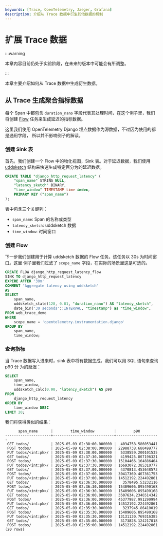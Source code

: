 ```yaml
---
keywords: [Trace, OpenTelemetry, Jaeger, Grafana]
description: 介绍从 Trace 数据中衍生其他数据的机制
---
```


# 扩展 Trace 数据

:::warning

本章内容目前仍处于实验阶段，在未来的版本中可能会有所调整。

:::

本章主要介绍如何从 Trace 数据中生成衍生数据。

## 从 Trace 生成聚合指标数据

每个 Span 中都包含 `duration_nano` 字段代表其处理时间，在这个例子里，我们将创建
[Flow](/user-guide/flow-computation/overview.md) 任务来生成延迟的指标数据。

这里我们使用 OpenTelemetry Django 埋点数据作为源数据，不过因为使用的都是通用字段，
所以并不影响例子的解读。

### 创建 Sink 表

首先，我们创建一个 Flow 中的物化视图，Sink 表。对于延迟数据，我们使用
[uddsketch](https://arxiv.org/abs/2004.08604) 结构来快速生成特定百分为的延迟数据。

```sql
CREATE TABLE "django_http_request_latency" (
    "span_name" STRING NULL,
    "latency_sketch" BINARY,
    "time_window" TIMESTAMP time index,
    PRIMARY KEY ("span_name")
);
```

表中包含三个关键列：

- `span_name`: Span 的名称或类型
- `latency_sketch`: uddsketch 数据
- `time_window`: 时间窗口

### 创建 Flow

下一步我们创建用于计算 uddsketch 数据的 Flow 任务。该任务以 30s 为时间窗口。这里
例子里我们过滤了 `scope_name` 字段，在实际的场景里这是可选的。

```sql
CREATE FLOW django_http_request_latency_flow
SINK TO django_http_request_latency
EXPIRE AFTER '30m'
COMMENT 'Aggregate latency using uddsketch'
AS
SELECT
    span_name,
    uddsketch_state(128, 0.01, "duration_nano") AS "latency_sketch",
    date_bin('30 seconds'::INTERVAL, "timestamp") as "time_window",
FROM web_trace_demo
WHERE
    scope_name = 'opentelemetry.instrumentation.django'
GROUP BY
    span_name,
    time_window;
```

### 查询指标

当 Trace 数据写入进来时，sink 表中将有数据生成。我们可以用 SQL 语句来查询 p90 分
为的延迟：

```sql
SELECT
    span_name,
    time_window,
    uddsketch_calc(0.90, "latency_sketch") AS p90
FROM
    django_http_request_latency
ORDER BY
    time_window DESC
LIMIT 20;
```

我们将获得类似的结果：

```
      span_name      |        time_window         |        p90
---------------------+----------------------------+--------------------
 GET todos/          | 2025-05-09 02:38:00.000000 |  4034758.586053441
 POST todos/         | 2025-05-09 02:38:00.000000 | 22988738.680499777
 PUT todos/<int:pk>/ | 2025-05-09 02:38:00.000000 |  5338559.200101535
 GET todos/          | 2025-05-09 02:37:30.000000 |  4199425.807196321
 POST todos/         | 2025-05-09 02:37:30.000000 | 15104466.164886404
 PUT todos/<int:pk>/ | 2025-05-09 02:37:30.000000 | 16693072.385310777
 GET todos/          | 2025-05-09 02:37:00.000000 |  4370813.453648573
 POST todos/         | 2025-05-09 02:37:00.000000 | 30417369.407361753
 PUT todos/<int:pk>/ | 2025-05-09 02:37:00.000000 | 14512192.224492861
 GET todos/          | 2025-05-09 02:36:30.000000 |   3578495.53232116
 POST todos/         | 2025-05-09 02:36:30.000000 | 15409606.895490168
 PUT todos/<int:pk>/ | 2025-05-09 02:36:30.000000 | 15409606.895490168
 GET todos/          | 2025-05-09 02:36:00.000000 | 3507634.2346514342
 POST todos/         | 2025-05-09 02:36:00.000000 | 45377987.991290994
 PUT todos/<int:pk>/ | 2025-05-09 02:36:00.000000 | 14512192.224492861
 GET todos/          | 2025-05-09 02:35:30.000000 |   3237945.86410019
 POST todos/         | 2025-05-09 02:35:30.000000 | 15409606.895490168
 PUT todos/<int:pk>/ | 2025-05-09 02:35:30.000000 | 13131130.769316385
 GET todos/          | 2025-05-09 02:35:00.000000 |  3173828.124217018
 POST todos/         | 2025-05-09 02:35:00.000000 | 14512192.224492861
(20 rows)
```
